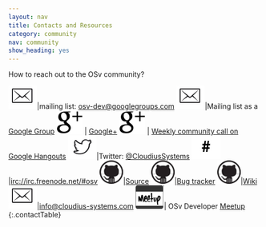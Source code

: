 ```yaml
---
layout: nav
title: Contacts and Resources
category: community
nav: community
show_heading: yes
---
```


How to reach out to the OSv community?

<!--more-->

![mailing list](images/envlope.jpg)|mailing list: [osv-dev@googlegroups.com](mailto:osv-dev@googlegroups.com)
![Mailing list as a Google Group](images/envlope.jpg)|Mailing list as a [Google Group](https://groups.google.com/forum/#!forum/osv-dev)
![google plus](images/google-plus-icon-57x47.png) | [Google+](https://plus.google.com/+OsvIo/posts)
![google plus](images/google-plus-icon-57x47.png) | [Weekly community call on Google Hangouts](https://plus.google.com/hangouts/_/cloudius-systems.com/osv-community?hceid=dHphY2hAY2xvdWRpdXMtc3lzdGVtcy5jb20.dslabqd2bemp0t0adkb3qvisjo) 
![twitter](images/birdy.jpg)|Twitter: [@CloudiusSystems](http://twitter.com/CloudiusSystems)
![irc](images/semllcon.jpg)|[irc://irc.freenode.net/#osv](irc://irc.freenode.net/#osv)
![github source](images/github-57x47.png)|[Source](https://github.com/cloudius-systems/osv)
![github issues](images/github-57x47.png)|[Bug tracker](https://github.com/cloudius-systems/osv/issues)
![github wiki](images/github-57x47.png)|[Wiki](https://github.com/cloudius-systems/osv/wiki)
![mail to](images/envlope.jpg)|[info@cloudius-systems.com](mailto:info@cloudius-systems.com)
![meetup](images/meetup_57x47.png)| OSv Developer [Meetup](http://www.meetup.com/OSv-Developer-Meetup)
{:.contactTable}
